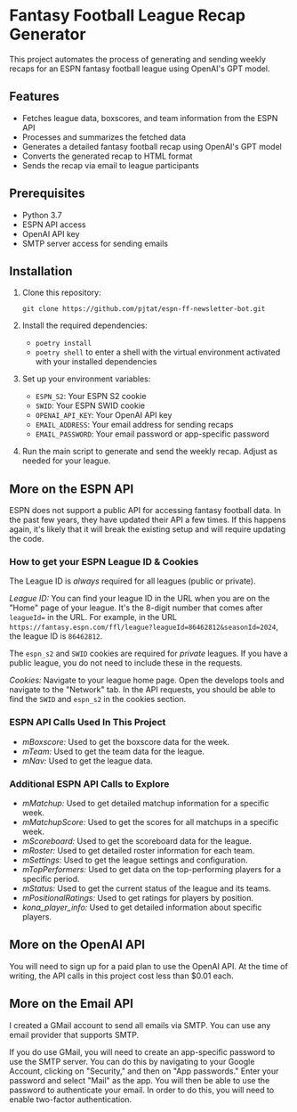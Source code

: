 # Fantasy Football League Recap Generator

This project automates the process of generating and sending weekly recaps for an ESPN fantasy football league using OpenAI's GPT model.

## Features

- Fetches league data, boxscores, and team information from the ESPN API
- Processes and summarizes the fetched data
- Generates a detailed fantasy football recap using OpenAI's GPT model
- Converts the generated recap to HTML format
- Sends the recap via email to league participants

## Prerequisites

- Python 3.7
- ESPN API access
- OpenAI API key
- SMTP server access for sending emails

## Installation

1. Clone this repository:
   ```
   git clone https://github.com/pjtat/espn-ff-newsletter-bot.git
   ```

2. Install the required dependencies:
   - `poetry install`
   - `poetry shell` to enter a shell with the virtual environment activated with your installed dependencies

3. Set up your environment variables:
   - `ESPN_S2`: Your ESPN S2 cookie
   - `SWID`: Your ESPN SWID cookie
   - `OPENAI_API_KEY`: Your OpenAI API key
   - `EMAIL_ADDRESS`: Your email address for sending recaps
   - `EMAIL_PASSWORD`: Your email password or app-specific password


4. Run the main script to generate and send the weekly recap. Adjust as needed for your league.

## More on the ESPN API

ESPN does not support a public API for accessing fantasy football data. In the past few years, they have updated their API a few times. If this happens again, it's likely that it will break the existing setup and will require updating the code.

### How to get your ESPN League ID & Cookies

The League ID is *always* required for all leagues (public or private).

*League ID:* You can find your league ID in the URL when you are on the "Home" page of your league. It's the 8-digit number that comes after `leagueId=` in the URL. For example, in the URL `https://fantasy.espn.com/ffl/league?leagueId=86462812&seasonId=2024`, the league ID is `86462812`.

The `espn_s2` and `SWID` cookies are required for *private* leagues. If you have a public league, you do not need to include these in the requests.

*Cookies:* Navigate to your league home page. Open the develops tools and navigate to the "Network" tab. In the API requests, you should be able to find the `SWID` and `espn_s2` in the cookies section.

### ESPN API Calls Used In This Project
- *mBoxscore:* Used to get the boxscore data for the week.
- *mTeam:* Used to get the team data for the league.
- *mNav:* Used to get the league data.

### Additional ESPN API Calls to Explore
- *mMatchup:* Used to get detailed matchup information for a specific week.
- *mMatchupScore:* Used to get the scores for all matchups in a specific week.
- *mScoreboard:* Used to get the scoreboard data for the league.
- *mRoster:* Used to get detailed roster information for each team.
- *mSettings:* Used to get the league settings and configuration.
- *mTopPerformers:* Used to get data on the top-performing players for a specific period.
- *mStatus:* Used to get the current status of the league and its teams.
- *mPositionalRatings:* Used to get ratings for players by position.
- *kona_player_info:* Used to get detailed information about specific players.

## More on the OpenAI API

You will need to sign up for a paid plan to use the OpenAI API. At the time of writing, the API calls in this project cost less than $0.01 each. 

## More on the Email API

I created a GMail account to send all emails via SMTP. You can use any email provider that supports SMTP. 

If you do use GMail, you will need to create an app-specific password to use the SMTP server. You can do this by navigating to your Google Account, clicking on "Security," and then on "App passwords." Enter your password and select "Mail" as the app. You will then be able to use the password to authenticate your email. In order to do this, you will need to enable two-factor authentication.
